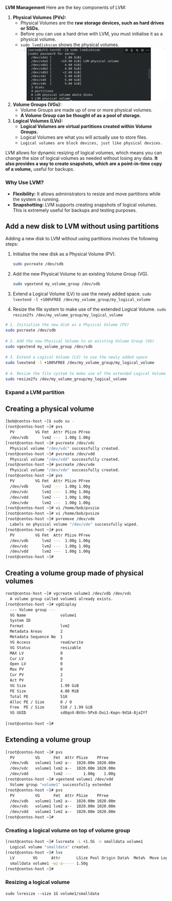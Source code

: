 **LVM Management**
Here are the key components of LVM:

1. **Physical Volumes (PVs):**
    - Physical Volumes are the **raw storage devices, such as hard drives or SSDs.**
    - Before you can use a hard drive with LVM, you must initialise it as a physical volume.
    - `sudo lvmdiskscan` shows the physical volumes.
    ![alt text](image-1.png)
2. **Volume Groups (VGs):**
    - Volume Groups are made up of one or more physical volumes.
    - **A Volume Group can be thought of as a pool of storage.**
3. **Logical Volumes (LVs):**
    - **Logical Volumes are virtual partitions created within Volume Groups.**
    - Logical Volumes are what you will actually use to store files.
    - `Logical volumes are block devices, just like physical devices.`

LVM allows for dynamic resizing of logical volumes, which means you can change the size of logical volumes as needed without losing any data. **It also provides a way to create snapshots, which are a point-in-time copy of a volume,** useful for backups.

### **Why Use LVM?**

- **Flexibility:** It allows administrators to resize and move partitions while the system is running.
- **Snapshotting:** LVM supports creating snapshots of logical volumes. This is extremely useful for backups and testing purposes.

## **Add a new disk to LVM without using partitions**
Adding a new disk to LVM without using partitions involves the following steps:
1. Initialise the new disk as a Physical Volume (PV).
    
    ```bash
    sudo pvcreate /dev/sdb
    
    ```
2. Add the new Physical Volume to an existing Volume Group (VG).
    
    ```bash
    sudo vgextend my_volume_group /dev/sdb
    ```
3. Extend a Logical Volume (LV) to use the newly added space.
    `sudo lvextend -l +100%FREE /dev/my_volume_group/my_logical_volume`
    
4. Resize the file system to make use of the extended Logical Volume.
    `sudo resize2fs /dev/my_volume_group/my_logical_volume`
    

```bash
# 1. Initialize the new disk as a Physical Volume (PV)
sudo pvcreate /dev/sdb

# 2. Add the new Physical Volume to an existing Volume Group (VG)
sudo vgextend my_volume_group /dev/sdb

# 3. Extend a Logical Volume (LV) to use the newly added space
sudo lvextend -l +100%FREE /dev/my_volume_group/my_logical_volume

# 4. Resize the file system to make use of the extended Logical Volume
sudo resize2fs /dev/my_volume_group/my_logical_volume

```

### **Expand a LVM partition**

## Creating a physical volume

```bash
[bob@centos-host ~]$ sudo su -
[root@centos-host ~]# pvs
  PV         VG Fmt  Attr PSize PFree
  /dev/vdb      lvm2 ---  1.00g 1.00g
[root@centos-host ~]# pvcreate /dev/vdc
  Physical volume "/dev/vdc" successfully created.
[root@centos-host ~]# pvcreate /dev/vdd
  Physical volume "/dev/vdd" successfully created.
[root@centos-host ~]# pvcreate /dev/vde
  Physical volume "/dev/vde" successfully created.
[root@centos-host ~]# pvs
  PV         VG Fmt  Attr PSize PFree
  /dev/vdb      lvm2 ---  1.00g 1.00g
  /dev/vdc      lvm2 ---  1.00g 1.00g
  /dev/vdd      lvm2 ---  1.00g 1.00g
  /dev/vde      lvm2 ---  1.00g 1.00g
[root@centos-host ~]# vi /home/bob/pvszie
[root@centos-host ~]# vi /home/bob/pvsize
[root@centos-host ~]# pvremove /dev/vde
  Labels on physical volume "/dev/vde" successfully wiped.
[root@centos-host ~]# pvs
  PV         VG Fmt  Attr PSize PFree
  /dev/vdb      lvm2 ---  1.00g 1.00g
  /dev/vdc      lvm2 ---  1.00g 1.00g
  /dev/vdd      lvm2 ---  1.00g 1.00g
[root@centos-host ~]# 

```

## Creating a volume group made of physical volumes

```bash
root@centos-host ~]# vgcreate volume1 /dev/vdb /dev/vdc
  A volume group called volume1 already exists.
[root@centos-host ~]# vgdisplay
  --- Volume group ---
  VG Name               volume1
  System ID             
  Format                lvm2
  Metadata Areas        2
  Metadata Sequence No  1
  VG Access             read/write
  VG Status             resizable
  MAX LV                0
  Cur LV                0
  Open LV               0
  Max PV                0
  Cur PV                2
  Act PV                2
  VG Size               1.99 GiB
  PE Size               4.00 MiB
  Total PE              510
  Alloc PE / Size       0 / 0   
  Free  PE / Size       510 / 1.99 GiB
  VG UUID               sd8qnX-BVXn-5Px8-Doi1-Kepn-9d1A-8jaIYf
   
[root@centos-host ~]# 

```

## Extending a volume group

```bash
[root@centos-host ~]# pvs
  PV         VG      Fmt  Attr PSize    PFree   
  /dev/vdb   volume1 lvm2 a--  1020.00m 1020.00m
  /dev/vdc   volume1 lvm2 a--  1020.00m 1020.00m
  /dev/vdd           lvm2 ---     1.00g    1.00g
[root@centos-host ~]# vgextend volume1 /dev/vdd
  Volume group "volume1" successfully extended
[root@centos-host ~]# pvs
  PV         VG      Fmt  Attr PSize    PFree   
  /dev/vdb   volume1 lvm2 a--  1020.00m 1020.00m
  /dev/vdc   volume1 lvm2 a--  1020.00m 1020.00m
  /dev/vdd   volume1 lvm2 a--  1020.00m 1020.00m
[root@centos-host ~]# 
```

### Creating a logical volume on top of volume group

```bash
[root@centos-host ~]# lvcreate -L +1.5G -n smalldata volume1
  Logical volume "smalldata" created.
[root@centos-host ~]# lvs
  LV        VG      Attr       LSize Pool Origin Data%  Meta%  Move Log Cpy%Sync Convert
  smalldata volume1 -wi-a----- 1.50g                                                    
[root@centos-host ~]# 
```

### Resizing a logical volume

`sudo lvresize --size 1G volume1/smalldata`
